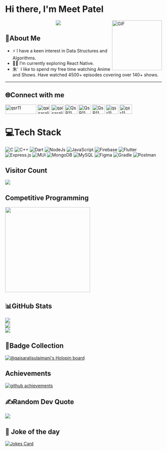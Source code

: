 # Hi there, I'm Meet Patel
<img align="right" alt="GIF" height="160px" src="[https://media.giphy.com/media/QUKqSLmE7vmZP2PkZk/giphy.gif](https://tenor.com/view/lotd-shiva-good-morning-gif-10269689698365900919)" />

<p align="center">
  <a href="https://github.com/DenverCoder1/readme-typing-svg"><img src="https://readme-typing-svg.herokuapp.com/?lines=Welcome+to+my+profile;Enthusiast+Competitive+Programmer;IT+Engineering+Student;Anime+Binger&font=Fira%20Code&center=true&width=440&height=45&color=00FFFF.&vCenter=true&size=22"></a>
</p>

## 💫About Me

- ⚡ I have a keen interest in Data Structures and Algorithms.
- 👨‍💻 I’m currently exploring React Native.
- 朱'&nbsp; I like to spend my free time watching Anime and Shows. Have watched 4500+ episodes covering over 140+ shows.

---



## 🌐Connect with me
<p align="left">
<a href="https://instagram.com/qsr002" target="blank"><img align="center" src="https://img.shields.io/badge/Instagram-%23E4405F.svg?logo=Instagram&logoColor=white" alt="qsr11" height="30" width="100" /></a>  
<a href="https://www.linkedin.com/in/qaisarali-sulaimani" target="blank"><img align="center" src="https://raw.githubusercontent.com/rahuldkjain/github-profile-readme-generator/master/src/images/icons/Social/linked-in-alt.svg" alt="qaisarali-sulaimani" height="30" width="40" /></a>
<a href="https://www.codechef.com/users/qaisarali" target="blank"><img align="center" src="https://cdn.jsdelivr.net/npm/simple-icons@3.1.0/icons/codechef.svg" alt="qaisarali" height="30" width="40" /></a>
<a href="https://codeforces.com/profile/QsR11" target="blank"><img align="center" src="https://raw.githubusercontent.com/rahuldkjain/github-profile-readme-generator/master/src/images/icons/Social/codeforces.svg" alt="QsR11" height="30" width="40" /></a>
<a href="https://www.leetcode.com/QsR11" target="blank"><img align="center" src="https://raw.githubusercontent.com/rahuldkjain/github-profile-readme-generator/master/src/images/icons/Social/leet-code.svg" alt="QsR11" height="30" width="40" /></a>
<a href="https://atcoder.jp/users/QsR11?lang=en" target="blank"><img align="center" src="https://img.atcoder.jp/assets/top/img/logo_bk.svg" alt="QsR11" height="30" width="40" /></a>
<a href="https://auth.geeksforgeeks.org/user/qsr11" target="blank"><img align="center" src="https://img.icons8.com/color/48/null/GeeksforGeeks.png" alt="qsr11" height="30" width="40" /></a>  
<a href="https://tvtime.com/r/1ZU5Q" target="_blank"><img align="center" src="https://play-lh.googleusercontent.com/wWoF0UMsnbJfBs2GahiNr3vpJjxAzfzc_GbgZrQWjNGRFFOY4z1Ky2-J0I1km-m1HQ=w220-rw" alt="qsr11" height="30" width="40" /></a>  
</p>


# 💻Tech Stack
![C](https://img.shields.io/badge/c-%2300599C.svg?style=plastic&logo=c&logoColor=white) ![C++](https://img.shields.io/badge/c++-%2300599C.svg?style=plastic&logo=c%2B%2B&logoColor=white) ![Dart](https://img.shields.io/badge/dart-%230175C2.svg?style=plastic&logo=dart&logoColor=white) ![NodeJs](https://img.shields.io/badge/Node.js-339933.svg?style=plastic&logo=Node.js&logoColor=white) ![JavaScript](https://img.shields.io/badge/javascript-%23323330.svg?style=plastic&logo=javascript&logoColor=%23F7DF1E) ![Firebase](https://img.shields.io/badge/firebase-%23039BE5.svg?style=plastic&logo=firebase) ![Flutter](https://img.shields.io/badge/Flutter-%2302569B.svg?style=plastic&logo=Flutter&logoColor=white) ![Express.js](https://img.shields.io/badge/express.js-%23404d59.svg?style=plastic&logo=express&logoColor=%2361DAFB) ![MUI](https://img.shields.io/badge/MUI-%230081CB.svg?style=plastic&logo=material-ui&logoColor=white) ![MongoDB](https://img.shields.io/badge/MongoDB-%234ea94b.svg?style=plastic&logo=mongodb&logoColor=white) ![MySQL](https://img.shields.io/badge/mysql-%2300f.svg?style=plastic&logo=mysql&logoColor=white) 	![Figma](https://img.shields.io/badge/figma-%23F24E1E.svg?style=plastic&logo=figma&logoColor=white) ![Gradle](https://img.shields.io/badge/Gradle-02303A.svg?style=plastic&logo=Gradle&logoColor=white) ![Postman](https://img.shields.io/badge/Postman-FF6C37?style=plastic&logo=postman&logoColor=white)

## Visitor Count
<p align="left"> 
  <img src="https://profile-counter.glitch.me/Qaisarali-Sulaimani/count.svg" />
</p>

## Competitive Programming
<p float="center">
<img height="273em" src="https://leetcard.jacoblin.cool/QsR11?theme=light&font=Karma&ext=contest" />
</p>
 
## 📊GitHub Stats
![](https://github-readme-stats.vercel.app/api?username=Qaisarali-Sulaimani&theme=midnight-purple&hide_border=true&include_all_commits=true&count_private=true)<br/>
![](https://github-readme-streak-stats.herokuapp.com/?user=Qaisarali-Sulaimani&theme=midnight-purple&hide_border=true)<br/>
![](https://github-readme-stats.vercel.app/api/top-langs/?username=Qaisarali-Sulaimani&theme=midnight-purple&hide_border=true&include_all_commits=true&count_private=true&layout=compact)

<!-- Proudly created with GPRM ( https://gprm.itsvg.in ) -->
## 🌟Badge Collection
[![@qaisaralisulaimani's Holopin board](https://holopin.me/qaisaralisulaimani)](https://holopin.io/@qaisaralisulaimani)

## Achievements
<a href="https://github.com/ryo-ma/github-profile-trophy">
    <img alt="github achievements" src="https://github-profile-trophy.vercel.app/?username=Qaisarali-Sulaimani&theme=darkhub&no-frame=true&column=7">
</a>
 
## ✍️Random Dev Quote
![](https://quotes-github-readme.vercel.app/api?type=horizontal&theme=catppuccin_mocha)
 <a target="_blank" href="https://icons8.com/icon/AbQBhN9v62Ob/geeksforgeeks"></a>
 
## :zany_face: Joke of the day
<a href="https://github.com/ABSphreak/readme-jokes">
   <img src="https://readme-jokes.vercel.app/api?theme=tokyonight&hideBorder" alt="Jokes Card" />
</a>
